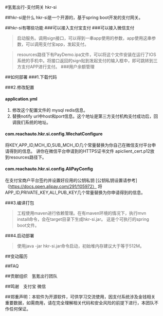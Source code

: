 #氢氪出行-支付网关 hkr-si

##hkr-si是什么
hkr-si是一个开源的，基于spring boot开发的支付网关。

##hkr-si有哪些功能
###可以接入支付宝支付
###可以接入微信支付
>启动服务。调用sign接口，可以得到一串app使用的参数，app使用这串参数，可以调用支付宝app，发起支付。

>resources路径下有PayDemo.ipa文件，可以将这个文件安装在运行了IOS系统的手机中。将接口返回的sign贴到发起支付的输入框中，即可跳转到三方支付APP进行支付。
###用户余额管理

##如何部署
###1.下载代码

###2.修改配置
#### application.yml

1. 修改这个配置文件的 mysql  redis信息。
2. 替换notify url中host和port信息。这个地址是第三方支付机构支付成功后，回调我们系统的地址。

#### com.reachauto.hkr.si.config.WechatConfigure

将KEY,APP_ID,MCH_ID,SUB_MCH_ID几个常量替换为你自己在微信支付平台申请得到的信息。
讲你在微信平台申请到的HTTPS证书文件 apiclient_cert.p12放到resources路径下。

#### com.reachauto.hkr.si.config.AliPayConfig
在支付宝商户平台签约并设置好应用的公钥私钥
[公钥私钥设置请参考]（https://docs.open.alipay.com/291/105972）
将APP_ID,PRIVATE_KEY,ALI_PUB_KEY几个常量替换为你申请得到的信息。
     
###3.编译打包
>工程使用maven进行依赖管理。在有maven环境的情况下，执行mvn install命令，会在target目录下生成hkr-si.jar。
这是个可执行的spring boot文件。

###4.启动部署
>使用java -jar hkr-si.jar命令启动，初始堆内存建议大于等于512M。

##变动履历


##FAQ

##贡献组织　氢氪出行团队

##鸣谢　支付宝 微信

##郑重声明：本软件为开源软件，可供学习交流使用，因支付系统涉及金钱相关重要数据，如需商用，请在完全理解相关代码和安全风险的前提下进行，本团队不作任何保证。
